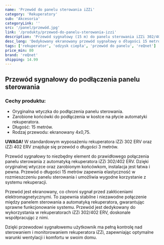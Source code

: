 ```yaml
---
name: 'Przewód do panelu sterowania iZZi'
category: 'Rekuperatory'
sub: 'Akcesoria'
categoryLink: ''
src: '/panel/przewód.jpg'
link: '/produkty/przewod-do-panelu-sterowania-izzi'
description: 'Przewód sygnałowy (15 m) do panelu sterowania iZZi 302/402 ERV'
desc_long: 'Dedykowany ekranowany przewód sygnałowy o długości 15 metrów został specjalnie zaprojektowany do podłączenia wyświetlacza z automatyką rekuperatora iZZi 300/302/402 ERV. Przewód jest wyposażony w oryginalną wtyczkę, umożliwiającą łatwe i bezproblemowe podłączenie panelu sterowania. Z drugiej strony przewodu znajduje się oczko do przyłączenia ekranu kabla z obudową urządzenia, zapewniając skuteczną ekranację sygnałów. Dzięki temu przewód zapewnia niezawodne połączenie między wyświetlaczem a automatyką rekuperatora, umożliwiając wygodne sterowanie i monitorowanie pracy urządzenia.'
tags: ['rekuperator', 'odzysk ciepła', 'przewód do panelu', 'reQnet']
price_min: 80
brand: 'reQnet'
shipping: 14.99
---
```


## Przewód sygnałowy do podłączenia panelu sterowania

### Cechy produktu:

- Oryginalna wtyczka do podłączenia panelu sterowania.
- Zarobione końcówki do podłączenia w kostce na płycie automatyki rekuperatora.
- Długość: 15 metrów.
- Rodzaj przewodu: ekranowany 4x0,75.

**UWAGA!**
W standardowym wyposażeniu rekuperatora iZZi 302 ERV oraz iZZi 402 ERV znajduje się przewód o długości 3 metrów.

Przewód sygnałowy to niezbędny element do prawidłowego połączenia panelu sterowania z automatyką rekuperatora iZZi 302/402 ERV. Dzięki oryginalnej wtyczce oraz zarobionym końcówkom, instalacja jest łatwa i pewna. Przewód o długości 15 metrów zapewnia elastyczność w rozmieszczeniu panelu sterowania i umożliwia wygodne korzystanie z systemu rekuperacji.

Przewód jest ekranowany, co chroni sygnał przed zakłóceniami elektromagnetycznymi. To zapewnia stabilne i niezawodne połączenie między panelem sterowania a automatyką rekuperatora, gwarantując sprawne funkcjonowanie systemu. Przewód jest dedykowany do wykorzystania w rekuperatorach iZZi 302/402 ERV, doskonale współpracując z nimi.

Dzięki przewodowi sygnałowemu użytkownik ma pełną kontrolę nad sterowaniem i monitorowaniem rekuperatora iZZi, zapewniając optymalne warunki wentylacji i komfortu w swoim domu.
